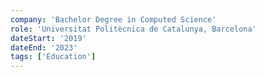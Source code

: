 ```yaml
---
company: 'Bachelor Degree in Computed Science'
role: 'Universitat Politècnica de Catalunya, Barcelona'
dateStart: '2019'
dateEnd: '2023'
tags: ['Education']
---
```

